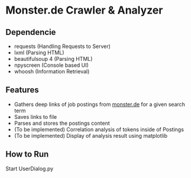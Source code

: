 Monster.de Crawler & Analyzer
===

Dependencie
---
* requests (Handling Requests to Server)
* lxml (Parsing HTML)
* beautifulsoup 4 (Parsing HTML)
* npyscreen (Console based UI)
* whoosh (Information Retrieval)

Features
---
* Gathers deep links of job postings from [monster.de](https://monster.de) for a given search term
* Saves links to file
* Parses and stores the postings content
* (To be implemented) Correlation analysis of tokens inside of Postings
* (To be implemented) Display of analysis result using matplotlib

How to Run
---
Start UserDialog.py